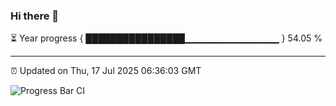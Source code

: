 ### Hi there 👋

⏳ Year progress { ████████████████▁▁▁▁▁▁▁▁▁▁▁▁▁▁ } 54.05 %

---

⏰ Updated on Thu, 17 Jul 2025 06:36:03 GMT

![Progress Bar CI](https://github.com/liununu/liununu/workflows/Progress%20Bar%20CI/badge.svg)
